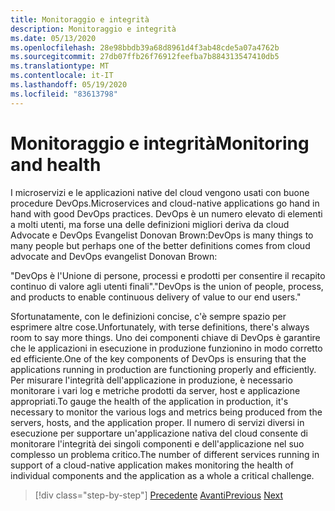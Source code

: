 ```yaml
---
title: Monitoraggio e integrità
description: Monitoraggio e integrità
ms.date: 05/13/2020
ms.openlocfilehash: 28e98bbdb39a68d8961d4f3ab48cde5a07a4762b
ms.sourcegitcommit: 27db07ffb26f76912feefba7b884313547410db5
ms.translationtype: MT
ms.contentlocale: it-IT
ms.lasthandoff: 05/19/2020
ms.locfileid: "83613798"
---
```

# <a name="monitoring-and-health"></a><span data-ttu-id="a68b3-103">Monitoraggio e integrità</span><span class="sxs-lookup"><span data-stu-id="a68b3-103">Monitoring and health</span></span>

<span data-ttu-id="a68b3-104">I microservizi e le applicazioni native del cloud vengono usati con buone procedure DevOps.</span><span class="sxs-lookup"><span data-stu-id="a68b3-104">Microservices and cloud-native applications go hand in hand with good DevOps practices.</span></span> <span data-ttu-id="a68b3-105">DevOps è un numero elevato di elementi a molti utenti, ma forse una delle definizioni migliori deriva da cloud Advocate e DevOps Evangelist Donovan Brown:</span><span class="sxs-lookup"><span data-stu-id="a68b3-105">DevOps is many things to many people but perhaps one of the better definitions comes from cloud advocate and DevOps evangelist Donovan Brown:</span></span>

<span data-ttu-id="a68b3-106">"DevOps è l'Unione di persone, processi e prodotti per consentire il recapito continuo di valore agli utenti finali".</span><span class="sxs-lookup"><span data-stu-id="a68b3-106">"DevOps is the union of people, process, and products to enable continuous delivery of value to our end users."</span></span>

<span data-ttu-id="a68b3-107">Sfortunatamente, con le definizioni concise, c'è sempre spazio per esprimere altre cose.</span><span class="sxs-lookup"><span data-stu-id="a68b3-107">Unfortunately, with terse definitions, there's always room to say more things.</span></span> <span data-ttu-id="a68b3-108">Uno dei componenti chiave di DevOps è garantire che le applicazioni in esecuzione in produzione funzionino in modo corretto ed efficiente.</span><span class="sxs-lookup"><span data-stu-id="a68b3-108">One of the key components of DevOps is ensuring that the applications running in production are functioning properly and efficiently.</span></span> <span data-ttu-id="a68b3-109">Per misurare l'integrità dell'applicazione in produzione, è necessario monitorare i vari log e metriche prodotti da server, host e applicazione appropriati.</span><span class="sxs-lookup"><span data-stu-id="a68b3-109">To gauge the health of the application in production, it's necessary to monitor the various logs and metrics being produced from the servers, hosts, and the application proper.</span></span> <span data-ttu-id="a68b3-110">Il numero di servizi diversi in esecuzione per supportare un'applicazione nativa del cloud consente di monitorare l'integrità dei singoli componenti e dell'applicazione nel suo complesso un problema critico.</span><span class="sxs-lookup"><span data-stu-id="a68b3-110">The number of different services running in support of a cloud-native application makes monitoring the health of individual components and the application as a whole a critical challenge.</span></span>

>[!div class="step-by-step"]
><span data-ttu-id="a68b3-111">[Precedente](resilient-communications.md) 
> [Avanti](observability-patterns.md)</span><span class="sxs-lookup"><span data-stu-id="a68b3-111">[Previous](resilient-communications.md)
[Next](observability-patterns.md)</span></span>
